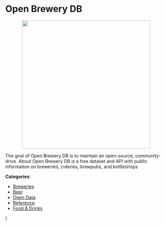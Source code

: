 # Open Brewery DB
<p align="center">
    <img width="400" src="https://raw.githubusercontent.com/apis-list/apis-list/apis/open-brewery-db/logo_256x256.png" />
</p>

The goal of Open Brewery DB is to maintain an open-source, community-drive. About Open Brewery DB is a free dataset and API with public information on breweries, cideries, brewpubs, and bottleshops



**Categories**:
- [Breweries](https://github.com/apis-list/apis-list#breweries)
- [Beer](https://github.com/apis-list/apis-list#beer)
- [Open Data](https://github.com/apis-list/apis-list#open-data)
- [Reference](https://github.com/apis-list/apis-list#reference)
- [Food & Drinks](https://github.com/apis-list/apis-list#food-and-drinks)



)



